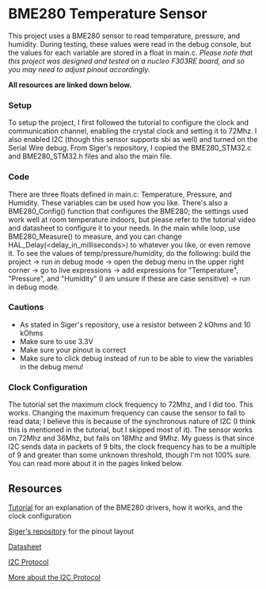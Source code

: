 # BME280 Temperature Sensor
This project uses a BME280 sensor to read temperature, pressure, and humidity. During testing, these values were read in the debug console, but the values for each variable are stored in a float in main.c. *Please note that this project was designed and tested on a nucleo F303RE board, and so you may need to adjust pinout accordingly.*

**All resources are linked down below.**

### Setup
To setup the project, I first followed the tutorial to configure the clock and communication channel, enabling the crystal clock and setting it to 72Mhz. I also enabled I2C (though this sensor supports sbi as well) and turned on the Serial Wire debug. From Siger's repository, I copied the BME280_STM32.c and BME280_STM32.h files and also the main file. 

### Code
There are three floats defined in main.c: Temperature, Pressure, and Humidity. These variables can be used how you like. There's also a BME280_Config() function that configures the BME280; the settings used work well at room temperature indoors, but please refer to the tutorial video and datasheet to configure it to your needs. In the main while loop, use BME280_Measure() to measure, and you can change HAL_Delay(<delay_in_milliseconds>) to whatever you like, or even remove it. To see the values of temp/pressure/humidity, do the following: build the project -> run in debug mode -> open the debug menu in the upper right corner -> go to live expressions -> add expressions for "Temperature", "Pressure", and "Humidity" (I am unsure if these are case sensitive) -> run in debug mode.

### Cautions

- As stated in Siger's repository, use a resistor between 2 kOhms and 10 kOhms
- Make sure to use 3.3V
- Make sure your pinout is correct
- Make sure to click debug instead of run to be able to view the variables in the debug menu!

### Clock Configuration

The tutorial set the maximum clock frequency to 72Mhz, and I did too. This works. Changing the maximum frequency can cause the sensor to fail to read data; I believe this is because of the synchronous nature of I2C (I think this is mentioned in the tutorial, but I skipped most of it). The sensor works on 72Mhz and 36Mhz, but fails on 18Mhz and 9Mhz. My guess is that since I2C sends data in packets of 9 bits, the clock frequency has to be a multiple of 9 and greater than some unknown threshold, though I'm not 100% sure. You can read more about it in the pages linked below.

## Resources
[Tutorial](https://www.youtube.com/watch?v=jDhkfe2YG_o) for an explanation of the BME280 drivers, how it works, and the clock configuration

[Siger's repository](https://github.com/McGillRocketTeam/Orbital_2023-24_Payload/tree/training/BME280_Training) for the pinout layout

[Datasheet](https://cdn.sparkfun.com/assets/e/7/3/b/1/BME280_Datasheet.pdf)

[I2C Protocol](https://en.wikipedia.org/wiki/I%C2%B2C)

[More about the I2C Protocol](https://www.geeksforgeeks.org/i2c-communication-protocol/)
